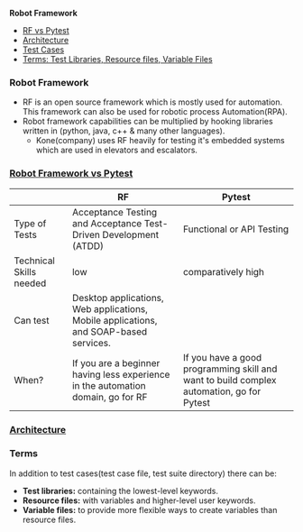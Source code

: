 **Robot Framework**
- [RF vs Pytest](#vs)
- [Architecture](#arc)
- [Test Cases](Test_Cases)
- [Terms: Test Libraries, Resource files, Variable Files](#t)

### Robot Framework
- RF is an open source framework which is mostly used for automation. This framework can also be used for robotic process Automation(RPA).
- Robot framework capabilities can be multiplied by hooking libraries written in (python, java, c++ & many other languages).
  - Kone(company) uses RF heavily for testing it's embedded systems which are used in elevators and escalators.

<a name=vs></a>
### [Robot Framework vs Pytest](https://www.fleekitsolutions.com/pytest-vs-robot-automation-testing/)
||RF|Pytest|
|---|---|---|
|Type of Tests|Acceptance Testing and Acceptance Test-Driven Development (ATDD)|Functional or API Testing|
|Technical Skills needed|low|comparatively high|
|Can test|Desktop applications, Web applications, Mobile applications, and SOAP-based services.||
|When?|If you are a beginner having less experience in the automation domain, go for RF|If you have a good programming skill and want to build complex automation, go for Pytest|

<a name=arc></a>
### [Architecture](https://robotframework.org/robotframework/latest/RobotFrameworkUserGuide.html#high-level-architecture)



<a name=t></a>
### Terms
In addition to test cases(test case file, test suite directory) there can be:
- **Test libraries:** containing the lowest-level keywords.
- **Resource files:** with variables and higher-level user keywords.
- **Variable files:** to provide more flexible ways to create variables than resource files.
